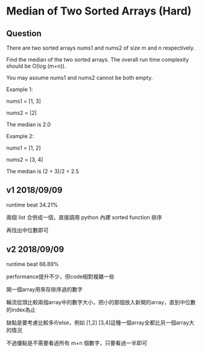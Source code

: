 # Median of Two Sorted Arrays (Hard)

## Question
There are two sorted arrays nums1 and nums2 of size m and n respectively.

Find the median of the two sorted arrays. The overall run time complexity should be O(log (m+n)).

You may assume nums1 and nums2 cannot be both empty.

Example 1:

nums1 = [1, 3]

nums2 = [2]

The median is 2.0

Example 2:

nums1 = [1, 2]

nums2 = [3, 4]

The median is (2 + 3)/2 = 2.5

## v1 2018/09/09
runtime beat 34.21%

兩個 list 合併成一個，直接調用 python 內建 sorted function 排序

再找出中位數即可

## v2 2018/09/09
runtime beat 66.89%

performance提升不少，但code相對複雜一些

開一個array用來存排序過的數字

輪流從頭比較兩個array中的數字大小，把小的那個放入新開的array，直到中位數的index為止

缺點是要考慮比較多if/else，例如 [1,2] [3,4]這種一個array全都比另一個array大的情況

不過優點是不需要看過所有 m+n 個數字，只要看過一半即可